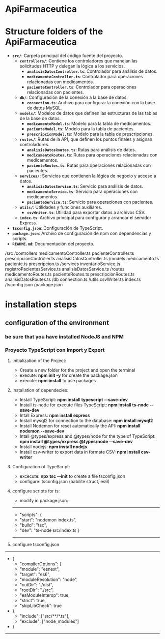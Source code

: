 # ApiFarmaceutica

# Structure folders of the ApiFarmaceutica


- **`src/`**: Carpeta principal del código fuente del proyecto.
  - **`controllers/`**: Contiene los controladores que manejan las solicitudes HTTP y delegan la lógica a los servicios.
    - **`analisisDatosController.ts`**: Controlador para análisis de datos.
    - **`medicamentoController.ts`**: Controlador para operaciones relacionadas con medicamentos.
    - **`pacienteController.ts`**: Controlador para operaciones relacionadas con pacientes.
  - **`db/`**: Configuración de la conexión a la base de datos.
    - **`connection.ts`**: Archivo para configurar la conexión con la base de datos MySQL.
  - **`models/`**: Modelos de datos que definen las estructuras de las tablas de la base de datos.
    - **`medicamentoModel.ts`**: Modelo para la tabla de medicamentos.
    - **`pacienteModel.ts`**: Modelo para la tabla de pacientes.
    - **`prescripcionModel.ts`**: Modelo para la tabla de prescripciones.
  - **`routes/`**: Rutas de la API, que definen los puntos finales y asignan controladores.
    - **`analisisDatosRoutes.ts`**: Rutas para análisis de datos.
    - **`medicamentoRoutes.ts`**: Rutas para operaciones relacionadas con medicamentos.
    - **`pacienteRoutes.ts`**: Rutas para operaciones relacionadas con pacientes.
  - **`services/`**: Servicios que contienen la lógica de negocio y acceso a datos.
    - **`analisisDatosService.ts`**: Servicio para análisis de datos.
    - **`medicamentoService.ts`**: Servicio para operaciones con medicamentos.
    - **`pacienteService.ts`**: Servicio para operaciones con pacientes.
  - **`utils/`**: Utilidades y funciones auxiliares.
    - **`csvWriter.ts`**: Utilidad para exportar datos a archivos CSV.
  - **`index.ts`**: Archivo principal para configurar y arrancar el servidor Express.
- **`tsconfig.json`**: Configuración de TypeScript.
- **`package.json`**: Archivo de configuración de npm con dependencias y scripts.
- **`README.md`**: Documentación del proyecto.

/src
  /controllers
    medicamentoController.ts
    pacienteController.ts
    prescripcionController.ts
    analisisDatosController.ts
  /models
    medicamento.ts
    paciente.ts
    prescripcion.ts
  /services
    inventarioService.ts
    registroPacientesService.ts
    analisisDatosService.ts
  /routes
    medicamentoRoutes.ts
    pacienteRoutes.ts
    prescripcionRoutes.ts
    analisisDatosRoutes.ts
  /db
    connection.ts
  /utils
    csvWriter.ts
  index.ts
/tsconfig.json
/package.json

# installation steps
## configuration of the environment
### be sure that you have installed NodeJS and NPM
### Proyecto TypeScript con Import y Export
1. Initialization of  the Project:
    - Create a new folder for the project and open the terminal
    - execute: **npm init -y** for create the package.json
    - execute: **npm install** to use packages
    

2.  Installation of dependecies:
    - Install TypeScript: **npm install typescript --save-dev**
    - Install ts-node for execute files TypeScript: **npm install ts-node --save-dev**
    - Intall Express: **npm install express**
    - Install mysql2 for connection to the database: **npm install mysql2**
    - Install Nodemon for reset automatically the API: **npm install nodemon --save-dev**
    - Intall @types/express and @types/node for the type of TypeScript: **npm install @types/express @types/node --save-dev**
    - Install nodejs: **npm install nodejs**
    - Install csv-writer  to export data in formate CSV: **npm install csv-writer**

3. Configuration of TypeScript:
    - excecute: **npx tsc --init** to create a file tsconfig.json
    - configure: tsconfig.json (habilite struct, es6) 

4. configure scripts for ts:

    - modify in package.json:

    ****************************************************************
    - "scripts": {
    - "start": "nodemon index.ts",
    - "build": "tsc",
    - "dev": "ts-node src/index.ts
    }
    ****************************************************************
5. configure tsconfig.json

*******************************
  - {
    - "compilerOptions": {
    - "module": "esnext",
    - "target": "es6",
    - "moduleResolution": "node",
    - "outDir": "./dist",
    - "rootDir": "./src",
    - "esModuleInterop": true,
    - "strict": true,
    - "skipLibCheck": true
  - },
    - "include": ["src/**/*.ts"],
    - "exclude": ["node_modules"]
 - }
*******************************



